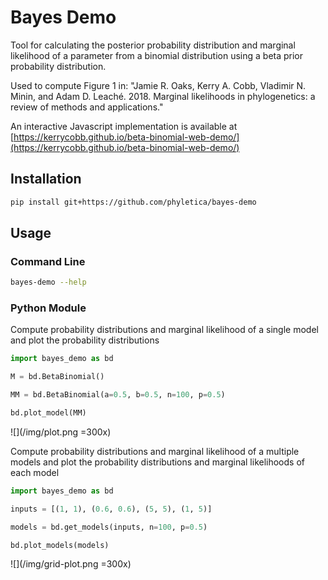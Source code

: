 # Bayes Demo

Tool for calculating the posterior probability distribution and marginal likelihood of a parameter from a binomial distribution using a beta prior probability distribution.

Used to compute Figure 1 in:
"Jamie R. Oaks, Kerry A. Cobb, Vladimir N. Minin, and Adam D. Leaché. 2018. Marginal likelihoods in phylogenetics: a review of methods and applications."

An interactive Javascript implementation is available at [https://kerrycobb.github.io/beta-binomial-web-demo/](https://kerrycobb.github.io/beta-binomial-web-demo/)

## Installation
```bash
pip install git+https://github.com/phyletica/bayes-demo
```

## Usage
### Command Line
```bash
bayes-demo --help

```

### Python Module
Compute probability distributions and marginal likelihood of a single model and plot the probability distributions
```python
import bayes_demo as bd

M = bd.BetaBinomial()

MM = bd.BetaBinomial(a=0.5, b=0.5, n=100, p=0.5)

bd.plot_model(MM)
```
![](/img/plot.png =300x)


Compute probability distributions and marginal likelihood of a multiple models and plot the probability distributions and marginal likelihoods of each model
```python
import bayes_demo as bd

inputs = [(1, 1), (0.6, 0.6), (5, 5), (1, 5)]

models = bd.get_models(inputs, n=100, p=0.5)

bd.plot_models(models)
```
![](/img/grid-plot.png =300x)
